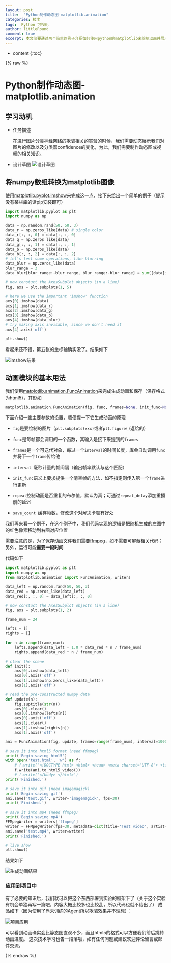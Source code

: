 ```yaml
---
layout: post
title:  "Python制作动态图-matplotlib.animation"
categories: 技术
tags:  Python 可视化
author: littleRound
comment: true
excerpt: 本文简要通过两个简单的例子介绍如何使用python的matplotlib来绘制动画并展示或存储为html, mp4, gif等格式。
---
```


* content
{:toc}

{% raw %}

# Python制作动态图-matplotlib.animation

## 学习动机

- 任务描述

  在进行图片[分类神经网络的欺骗](https://arxiv.org/abs/1412.1897)相关的实验的时候，我们需要动态展示我们对图片的修改以及分类器confidence的变化，为此，我们需要制作动态图或视频的相关知识。

- 设计草图
  ![设计草图](/static/post_resource/2019-01-03-1.png)

## 将numpy数组转换为matplotlib图像

使用[matplotlib.pyplot.imshow](https://matplotlib.org/api/_as_gen/matplotlib.pyplot.imshow.html)来完成这一点，接下来给出一个简单的例子（提示没有某些库的话pip安装即可）

```python
import matplotlib.pyplot as plt
import numpy as np

data = np.random.rand(50, 50, 3)
data_r = np.zeros_like(data) # single color
data_r[:, :, 0] = data[:, :, 0]
data_g = np.zeros_like(data)
data_g[:, :, 1] = data[:, :, 1]
data_b = np.zeros_like(data)
data_b[:, :, 2] = data[:, :, 2]
# let's test some operations, like blurring
data_blur = np.zeros_like(data)
blur_range = 3
data_blur[blur_range:-blur_range, blur_range:-blur_range] = sum([data[i:i-blur_range*2, j:j-blur_range*2] for i in range(blur_range*2) for j in range(blur_range*2)]) / (blur_range ** 2) / 4

# now constuct the AxesSubplot objects (in a line)
fig, axs = plt.subplots(1, 5)

# here we use the important 'imshow' function
axs[0].imshow(data)
axs[1].imshow(data_r)
axs[2].imshow(data_g)
axs[3].imshow(data_b)
axs[4].imshow(data_blur)
# try making axis invisable, since we don't need it
axs[4].axis('off') 

plt.show()
```

看起来还不错，第五张的坐标轴确实没了。结果如下

![imshow结果](/static/post_resource/2019-01-03-2.png)

## 动画模块的基本用法

我们使用[matplotlib.animation.FuncAnimation](https://matplotlib.org/3.0.2/api/_as_gen/matplotlib.animation.FuncAnimation.html#matplotlib.animation.FuncAnimation)来完成生成动画和保存（保存格式为html5），其形如

```python
matplotlib.animation.FuncAnimation(fig, func, frames=None, init_func=None, fargs=None, save_count=None, **kwargs)
```

下面介绍一些主要参数的设置，顺便提一下它生成动画的原理

- ```fig```是要绘制的图片（```plt.subplots(xxx)```或者```plt.figure()```返给的）

- ```func```是每帧都会调用的一个函数，其输入是接下来提到的```frames```
- ```frames```是一个可迭代对象，每过一个```interval```的时间长度，库会自动调用```func```并将下一个```frame```传给他
- ```interval ```毫秒计量的帧间隔（输出帧率默认与这个匹配）
- ```init_func```语义上要求提供一个清空帧的方法，如不指定则传入第一个```frame```进行更新
- ```repeat```控制动画是否重复的布尔值，默认为真；可通过```repeat_delay```添加重播前的延迟
- ```save_count ```缓存帧数，修改这个对解决卡顿有好处

我们再来看一个例子，在这个例子中，我们代码实现的逻辑是把随机生成的左图中的红色像素移动到右图对应位置

需要注意的是，为了保存动画文件我们需要[ffmpeg](http://www.ffmpeg.org/download.html)，如不需要可屏蔽相关代码；另外，运行可能**需要一段时间**

代码如下

```python
import matplotlib.pyplot as plt
import numpy as np
from matplotlib.animation import FuncAnimation, writers

data_left = np.random.rand(50, 50, 3)
data_red = np.zeros_like(data_left)
data_red[:, :, 0] = data_left[:, :, 0]

# now constuct the AxesSubplot objects (in a line)
fig, axs = plt.subplots(1, 2)

frame_num = 24

lefts = []
rights = []

for n in range(frame_num):
    lefts.append(data_left - 1.0 * data_red * n / frame_num)
    rights.append(data_red * n / frame_num)

# clear the scene
def init():
    axs[0].imshow(data_left)
    axs[0].axis('off') 
    axs[1].imshow(np.zeros_like(data_left))
    axs[1].axis('off') 

# read the pre-constructed numpy data
def update(n):
    fig.suptitle(str(n))
    axs[0].clear()
    axs[0].imshow(lefts[n])
    axs[0].axis('off') 
    axs[1].clear()
    axs[1].imshow(rights[n])
    axs[1].axis('off') 

ani = FuncAnimation(fig, update, frames=range(frame_num), interval=1000.0/12, save_count=100)

# save it into html5 format (need ffmpeg)
print('Begin saving html5')
with open('test.html', 'w') as f:
    # f.write('<!DOCTYPE html> <html> <head> <meta charset="UTF-8"> <title>Test</title> </head> <body> ')
    f.write(ani.to_html5_video())
    # f.write('</body> </html>')
print('Finished.')

# save it into gif (need imagemagick)
print('Begin saving gif')
ani.save('test.gif', writer='imagemagick', fps=30)
print('Finished.')

# save it into mp4 (need ffmpeg)
print('Begin saving mp4')
FFMpegWriter = writers['ffmpeg']
writer = FFMpegWriter(fps=30, metadata=dict(title='Test video', artist='littleRound', comment="hope this work"), bitrate=1800)
ani.save('test.mp4', writer=writer)
print('Finished.')

# live show
plt.show()
```

结果如下

![生成动画结果](/static/post_resource/2019-01-03-3.gif)

### 应用到项目中

有了必要的知识后，我们就可以把这个东西部署到实验的框架下了（关于这个实验有机会单独再写一篇吧，内容大概比较多也比较乱，所以代码也就不给出了）
成品如下（因为使用了尚未训练的Agent所以欺骗效果并不理想）：

![项目应用](/static/post_resource/2019-01-03-4.gif)

可以看到动画确实会比静态图直观不少，而且html5的格式可以方便我们前后跳转动画进度。
这次技术学习也告一段落啦，如有任何问题或建议欢迎评论留言或邮件交流。

{% endraw %}